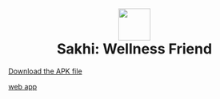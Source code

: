 <div align="center">
  <h1> 
    <img src="https://sakhi.vercel.app/logo.png" width="64px">
    <br/> 
    Sakhi: Wellness Friend
  </h1>
</div>

<a href="https://sakhi.vercel.app/Sakhi.apk" download>
 Download the APK file
</a>


<a href="https://sakhi.vercel.app" link>web app</a>

